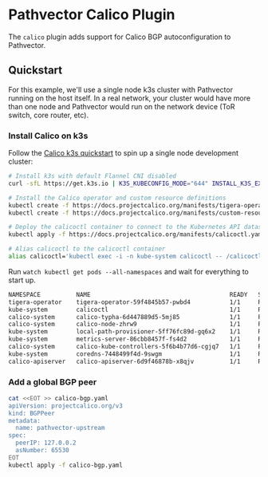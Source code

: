 # Pathvector Calico Plugin

The `calico` plugin adds support for Calico BGP autoconfiguration to Pathvector.

## Quickstart

For this example, we'll use a single node k3s cluster with Pathvector running on the host itself. In a real network, your cluster would have more than one node and Pathvector would run on the network device (ToR switch, core router, etc).

### Install Calico on k3s

Follow the [Calico k3s quickstart](https://docs.projectcalico.org/getting-started/kubernetes/k3s/quickstart) to spin up a single node development cluster:

```bash
# Install k3s with default Flannel CNI disabled
curl -sfL https://get.k3s.io | K3S_KUBECONFIG_MODE="644" INSTALL_K3S_EXEC="--flannel-backend=none --cluster-cidr=192.168.0.0/16 --disable-network-policy --disable=traefik" sh -

# Install the Calico operator and custom resource definitions
kubectl create -f https://docs.projectcalico.org/manifests/tigera-operator.yaml
kubectl create -f https://docs.projectcalico.org/manifests/custom-resources.yaml

# Deploy the calicoctl container to connect to the Kubernetes API datastore
kubectl apply -f https://docs.projectcalico.org/manifests/calicoctl.yaml

# Alias calicoctl to the calicoctl container
alias calicoctl='kubectl exec -i -n kube-system calicoctl -- /calicoctl'
```

Run `watch kubectl get pods --all-namespaces` and wait for everything to start up.

```bash
NAMESPACE          NAME                                       READY   STATUS    RESTARTS   AGE
tigera-operator    tigera-operator-59f4845b57-pwbd4           1/1     Running   0          9m58s
kube-system        calicoctl                                  1/1     Running   0          9m28s
calico-system      calico-typha-6d447889d5-5mj85              1/1     Running   0          9m35s
calico-system      calico-node-zhrw9                          1/1     Running   0          9m35s
kube-system        local-path-provisioner-5ff76fc89d-gq6x2    1/1     Running   0          9m58s
kube-system        metrics-server-86cbb8457f-fs4d2            1/1     Running   0          9m58s
calico-system      calico-kube-controllers-5f6b4b77d6-cgjq7   1/1     Running   0          9m35s
kube-system        coredns-7448499f4d-9swgm                   1/1     Running   0          9m58s
calico-apiserver   calico-apiserver-6d9f46878b-x8qjv          1/1     Running   0          7m58s
```

### Add a global BGP peer

```bash
cat <<EOT >> calico-bgp.yaml
apiVersion: projectcalico.org/v3
kind: BGPPeer
metadata:
  name: pathvector-upstream
spec:
  peerIP: 127.0.0.2
  asNumber: 65530
EOT
kubectl apply -f calico-bgp.yaml
```
